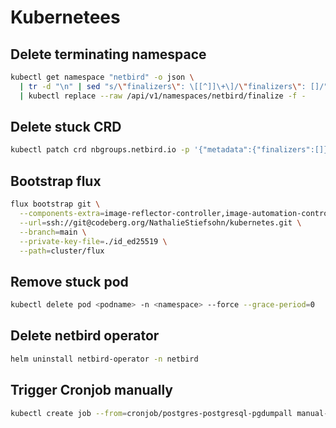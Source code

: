 # Kubernetees
## Delete terminating namespace
```sh
kubectl get namespace "netbird" -o json \
  | tr -d "\n" | sed "s/\"finalizers\": \[[^]]\+\]/\"finalizers\": []/" \
  | kubectl replace --raw /api/v1/namespaces/netbird/finalize -f -
```
## Delete stuck CRD
```sh
kubectl patch crd nbgroups.netbird.io -p '{"metadata":{"finalizers":[]}}' --type=merge
```

## Bootstrap flux
```sh
flux bootstrap git \
  --components-extra=image-reflector-controller,image-automation-controller \
  --url=ssh://git@codeberg.org/NathalieStiefsohn/kubernetes.git \
  --branch=main \
  --private-key-file=./id_ed25519 \
  --path=cluster/flux
```

## Remove stuck pod
```sh
kubectl delete pod <podname> -n <namespace> --force --grace-period=0
```

## Delete netbird operator
```sh
helm uninstall netbird-operator -n netbird
```

## Trigger Cronjob manually
```sh
kubectl create job --from=cronjob/postgres-postgresql-pgdumpall manual-postgres -n postgres
```